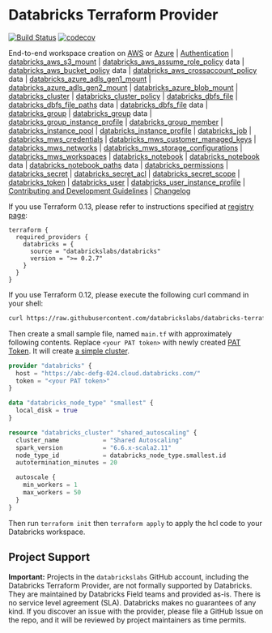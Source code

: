 # Databricks Terraform Provider

[![Build Status](https://travis-ci.org/databrickslabs/terraform-provider-databricks.svg?branch=master)](https://travis-ci.org/databrickslabs/terraform-provider-databricks) [![codecov](https://codecov.io/gh/databrickslabs/terraform-provider-databricks/branch/master/graph/badge.svg)](https://codecov.io/gh/databrickslabs/terraform-provider-databricks)

End-to-end workspace creation on [AWS](scripts/awsmt-integration) or [Azure](scripts/azvnet-integration/databricks.tf)
| [Authentication](docs/index.md)
| [databricks_aws_s3_mount](docs/resources/aws_s3_mount.md)
| [databricks_aws_assume_role_policy](docs/data-sources/aws_assume_role_policy.md) data
| [databricks_aws_bucket_policy](docs/data-sources/aws_bucket_policy.md) data
| [databricks_aws_crossaccount_policy](docs/data-sources/aws_crossaccount_policy.md) data
| [databricks_azure_adls_gen1_mount](docs/resources/azure_adls_gen1_mount.md)
| [databricks_azure_adls_gen2_mount](docs/resources/azure_adls_gen2_mount.md)
| [databricks_azure_blob_mount](docs/resources/azure_blob_mount.md)
| [databricks_cluster](docs/resources/cluster.md)
| [databricks_cluster_policy](docs/resources/cluster_policy.md)
| [databricks_dbfs_file](docs/resources/dbfs_file.md)
| [databricks_dbfs_file_paths](docs/data-sources/dbfs_file_paths.md) data
| [databricks_dbfs_file](docs/data-sources/dbfs_file.md) data
| [databricks_group](docs/resources/group.md)
| [databricks_group](docs/data-sources/group.md) data
| [databricks_group_instance_profile](docs/resources/group_instance_profile.md)
| [databricks_group_member](docs/resources/group_member.md)
| [databricks_instance_pool](docs/resources/instance_pool.md)
| [databricks_instance_profile](docs/resources/instance_profile.md)
| [databricks_job](docs/resources/job.md)
| [databricks_mws_credentials](docs/resources/mws_credentials.md)
| [databricks_mws_customer_managed_keys](docs/resources/mws_customer_managed_keys.md)
| [databricks_mws_networks](docs/resources/mws_networks.md)
| [databricks_mws_storage_configurations](docs/resources/mws_storage_configurations.md)
| [databricks_mws_workspaces](docs/resources/mws_workspaces.md)
| [databricks_notebook](docs/resources/notebook.md)
| [databricks_notebook](docs/data-sources/notebook.md) data
| [databricks_notebook_paths](docs/data-sources/notebook_paths.md) data
| [databricks_permissions](docs/resources/permissions.md)
| [databricks_secret](docs/resources/secret.md)
| [databricks_secret_acl](docs/resources/secret_acl.md)
| [databricks_secret_scope](docs/resources/secret_scope.md)
| [databricks_token](docs/resources/token.md)
| [databricks_user](docs/resources/user.md)
| [databricks_user_instance_profile](docs/resources/user_instance_profile.md)
| [Contributing and Development Guidelines](CONTRIBUTING.md)
| [Changelog](CHANGELOG.md)

If you use Terraform 0.13, please refer to instructions specified at [registry page](https://registry.terraform.io/providers/databrickslabs/databricks/latest):

```hcl
terraform {
  required_providers {
    databricks = {
      source = "databrickslabs/databricks"
      version = ">= 0.2.7"
    }
  }
}
```

If you use Terraform 0.12, please execute the following curl command in your shell:

```bash
curl https://raw.githubusercontent.com/databrickslabs/databricks-terraform/master/godownloader-databricks-provider.sh | bash -s -- -b $HOME/.terraform.d/plugins
```

Then create a small sample file, named `main.tf` with approximately following contents. Replace `<your PAT token>` with newly created [PAT Token](https://docs.databricks.com/dev-tools/api/latest/authentication.html). It will create [a simple cluster](https://databrickslabs.github.io/terraform-provider-databricks/resources/cluster/).

```terraform
provider "databricks" {
  host = "https://abc-defg-024.cloud.databricks.com/"
  token = "<your PAT token>"
}

data "databricks_node_type" "smallest" {
  local_disk = true
}

resource "databricks_cluster" "shared_autoscaling" {
  cluster_name            = "Shared Autoscaling"
  spark_version           = "6.6.x-scala2.11"
  node_type_id            = databricks_node_type.smallest.id
  autotermination_minutes = 20

  autoscale {
    min_workers = 1
    max_workers = 50
  }
}
```

Then run `terraform init` then `terraform apply` to apply the hcl code to your Databricks workspace. 

## Project Support

**Important:** Projects in the `databrickslabs` GitHub account, including the Databricks Terraform Provider, are not formally supported by Databricks. They are maintained by Databricks Field teams and provided as-is. There is no service level agreement (SLA). Databricks makes no guarantees of any kind. If you discover an issue with the provider, please file a GitHub Issue on the repo, and it will be reviewed by project maintainers as time permits.
